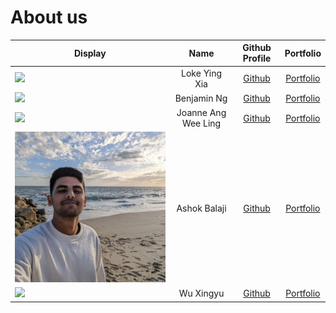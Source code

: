 # About us
| Display                                             |     Name      |              Github Profile               |             Portfolio             |
|-----------------------------------------------------|:-------------:|:-----------------------------------------:|:---------------------------------:|
| ![](https://via.placeholder.com/100.png?text=Photo) | Loke Ying Xia |    [Github](https://github.com/yingx9)    |   [Portfolio](team/YingXia.md)    |
| ![](https://via.placeholder.com/100.png?text=Photo) | Benjamin Ng  |   [Github](https://github.com/bnjm2000)   | [Portfolio](docs/team/benjaminng.md) |
| ![](https://via.placeholder.com/100.png?text=Photo) |  Joanne Ang Wee Ling   |   [Github](https://github.com/JoanneJo)   | [Portfolio](docs/team/JoanneAng.md) |
| ![ashokbalaji_portfolio.jpg](./team/pictures/ashokbalaji_portfolio.jpg) | Ashok Balaji  |  [Github](https://github.com/000verflow)  | [Portfolio](docs/team/ashokbalaji.md) |
| ![](https://via.placeholder.com/100.png?text=Photo) |   Wu Xingyu   | [Github](https://github.com/DavinciDelta) | [Portfolio](docs/team/WuXingyu.md) |